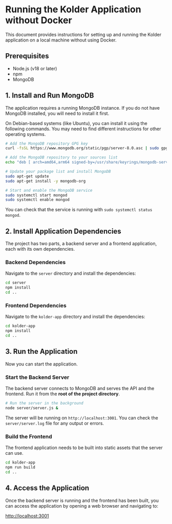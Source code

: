 # Running the Kolder Application without Docker

This document provides instructions for setting up and running the Kolder application on a local machine without using Docker.

## Prerequisites

- Node.js (v18 or later)
- npm
- MongoDB

## 1. Install and Run MongoDB

The application requires a running MongoDB instance. If you do not have MongoDB installed, you will need to install it first.

On Debian-based systems (like Ubuntu), you can install it using the following commands. You may need to find different instructions for other operating systems.

```bash
# Add the MongoDB repository GPG key
curl -fsSL https://www.mongodb.org/static/pgp/server-8.0.asc | sudo gpg -o /usr/share/keyrings/mongodb-server-8.0.gpg --dearmor

# Add the MongoDB repository to your sources list
echo "deb [ arch=amd64,arm64 signed-by=/usr/share/keyrings/mongodb-server-8.0.gpg ] https://repo.mongodb.org/apt/ubuntu noble/mongodb-org/8.0 multiverse" | sudo tee /etc/apt/sources.list.d/mongodb-org-8.0.list

# Update your package list and install MongoDB
sudo apt-get update
sudo apt-get install -y mongodb-org

# Start and enable the MongoDB service
sudo systemctl start mongod
sudo systemctl enable mongod
```

You can check that the service is running with `sudo systemctl status mongod`.

## 2. Install Application Dependencies

The project has two parts, a backend server and a frontend application, each with its own dependencies.

### Backend Dependencies

Navigate to the `server` directory and install the dependencies:
```bash
cd server
npm install
cd ..
```

### Frontend Dependencies

Navigate to the `kolder-app` directory and install the dependencies:
```bash
cd kolder-app
npm install
cd ..
```

## 3. Run the Application

Now you can start the application.

### Start the Backend Server

The backend server connects to MongoDB and serves the API and the frontend. Run it from the **root of the project directory**.

```bash
# Run the server in the background
node server/server.js &
```

The server will be running on `http://localhost:3001`. You can check the `server/server.log` file for any output or errors.

### Build the Frontend

The frontend application needs to be built into static assets that the server can use.

```bash
cd kolder-app
npm run build
cd ..
```

## 4. Access the Application

Once the backend server is running and the frontend has been built, you can access the application by opening a web browser and navigating to:

[http://localhost:3001](http://localhost:3001)
